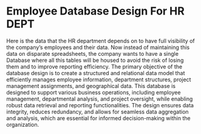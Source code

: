 # Employee Database Design For HR DEPT
Here is the data that the HR department depends on to have full visibility of the company’s employees and their data. Now instead of maintaining this data on disparate spreadsheets, the company wants to have a single Database where all this tables will be housed to avoid the risk of losing them and to improve reporting efficiency.
The primary objective of the database design is to create a structured and relational data model that efficiently manages employee information, department structures, project management assignments, and geographical data. This database is designed to support various business operations, including employee management, departmental analysis, and project oversight, while enabling robust data retrieval and reporting functionalities. The design ensures data integrity, reduces redundancy, and allows for seamless data aggregation and analysis, which are essential for informed decision-making within the organization.
